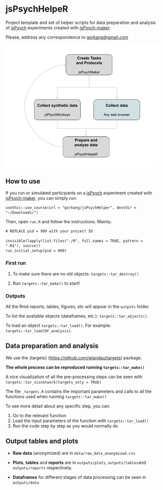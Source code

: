 # jsPsychHelpeR

Project template and set of helper scripts for data preparation and analysis of [jsPsych](https://www.jspsych.org/) experiments created with [jsPsych-maker](https://github.com/gorkang/jsPsych-maker).

Please, address any correspondence to [gorkang\@gmail.com](mailto:gorkang@gmail.com)


![](img/jsPsych-trinity.png)



## How to use

If you run or simulated participants on a [jsPsych](https://www.jspsych.org/) experiment created with [jsPsych-maker](https://github.com/gorkang/jsPsych-maker), you can simply run:

```
usethis::use_course(url = "gorkang/jsPsychHelper", destdir = "~/Downloads/")
```
  
  
Then, open `run.R` and follow the instructions. Mainly:  

```
# REPLACE pid = 999 with your project ID

invisible(lapply(list.files("./R", full.names = TRUE, pattern = ".R$"), source))
run_initial_setup(pid = 999) 
```


### First run

1. To make sure there are no old objects: `targets::tar_destroy()`

2. Run `targets::tar_make()` to start!


### Outputs

All the Rmd reports, tables, figures, etc will appear in the `outputs` folder.  

To list the available objects (dataframes, etc.): `targets::tar_objects()`.  

To load an object `targets::tar_load()`. For example: `targets::tar_load(DF_analysis)`.  

  


## Data preparation and analysis

We use the {targets} (<https://github.com/wlandau/targets>) package.

**The whole process can be reproduced running `targets::tar_make()`**

A nice visualization of all the pre-processing steps can be seen with `targets::tar_visnetwork(targets_only = TRUE)`

The file `_targets.R` contains the important parameters and calls to all the functions used when running `targets::tar_make()`

To see more detail about any specific step, you can:

1.  Go to the relevant function
2.  Load the input parameters of the function with `targets::tar_load()`
3.  Run the code step by step as you would normally do

## Output tables and plots

-   **Raw data** (anonymized) are in `data/raw_data_anonymized.csv`

-   **Plots**, **tables** and **reports** are in `outputs/plots`, `outputs/tables`and `outputs/reports` respectively.

-   **Dataframes** for different stages of data processing can be seen in `outputs/data`
